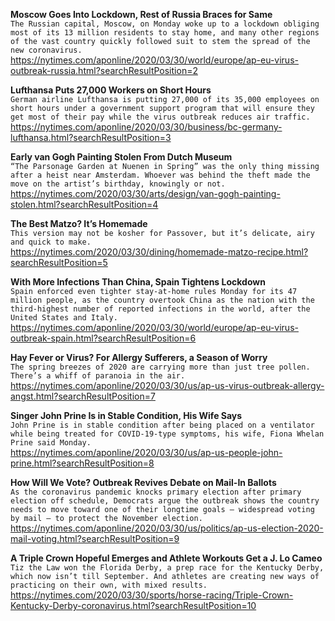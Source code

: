 **Moscow Goes Into Lockdown, Rest of Russia Braces for Same**\
`The Russian capital, Moscow, on Monday woke up to a lockdown obliging most of its 13 million residents to stay home, and many other regions of the vast country quickly followed suit to stem the spread of the new coronavirus.`\
https://nytimes.com/aponline/2020/03/30/world/europe/ap-eu-virus-outbreak-russia.html?searchResultPosition=2

**Lufthansa Puts 27,000 Workers on Short Hours**\
`German airline Lufthansa is putting 27,000 of its 35,000 employees on short hours under a government support program that will ensure they get most of their pay while the virus outbreak reduces air traffic. `\
https://nytimes.com/aponline/2020/03/30/business/bc-germany-lufthansa.html?searchResultPosition=3

**Early van Gogh Painting Stolen From Dutch Museum**\
`“The Parsonage Garden at Nuenen in Spring” was the only thing missing after a heist near Amsterdam. Whoever was behind the theft made the move on the artist’s birthday, knowingly or not.`\
https://nytimes.com/2020/03/30/arts/design/van-gogh-painting-stolen.html?searchResultPosition=4

**The Best Matzo? It’s Homemade**\
`This version may not be kosher for Passover, but it’s delicate, airy and quick to make.`\
https://nytimes.com/2020/03/30/dining/homemade-matzo-recipe.html?searchResultPosition=5

**With More Infections Than China, Spain Tightens Lockdown**\
`Spain enforced even tighter stay-at-home rules Monday for its 47 million people, as the country overtook China as the nation with the third-highest number of reported infections in the world, after the United States and Italy.`\
https://nytimes.com/aponline/2020/03/30/world/europe/ap-eu-virus-outbreak-spain.html?searchResultPosition=6

**Hay Fever or Virus? For Allergy Sufferers, a Season of Worry**\
`The spring breezes of 2020 are carrying more than just tree pollen. There’s a whiff of paranoia in the air.`\
https://nytimes.com/aponline/2020/03/30/us/ap-us-virus-outbreak-allergy-angst.html?searchResultPosition=7

**Singer John Prine Is in Stable Condition, His Wife Says**\
`John Prine is in stable condition after being placed on a ventilator while being treated for COVID-19-type symptoms, his wife, Fiona Whelan Prine said Monday. `\
https://nytimes.com/aponline/2020/03/30/us/ap-us-people-john-prine.html?searchResultPosition=8

**How Will We Vote? Outbreak Revives Debate on Mail-In Ballots**\
`As the coronavirus pandemic knocks primary election after primary election off schedule, Democrats argue the outbreak shows the country needs to move toward one of their longtime goals — widespread voting by mail — to protect the November election. `\
https://nytimes.com/aponline/2020/03/30/us/politics/ap-us-election-2020-mail-voting.html?searchResultPosition=9

**A Triple Crown Hopeful Emerges and Athlete Workouts Get a J. Lo Cameo**\
`Tiz the Law won the Florida Derby, a prep race for the Kentucky Derby, which now isn’t till September. And athletes are creating new ways of practicing on their own, with mixed results.`\
https://nytimes.com/2020/03/30/sports/horse-racing/Triple-Crown-Kentucky-Derby-coronavirus.html?searchResultPosition=10

